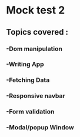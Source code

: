 <h1>Mock test 2</h1>
<h2>Topics covered : </h2>
<h3>-Dom manipulation</h3>
<h3>-Writing App</h3>
<h3>-Fetching Data</h3>
<h3>-Responsive navbar</h3>
<h3>-Form validation</h3>
<h3>-Modal/popup Window</h3>
